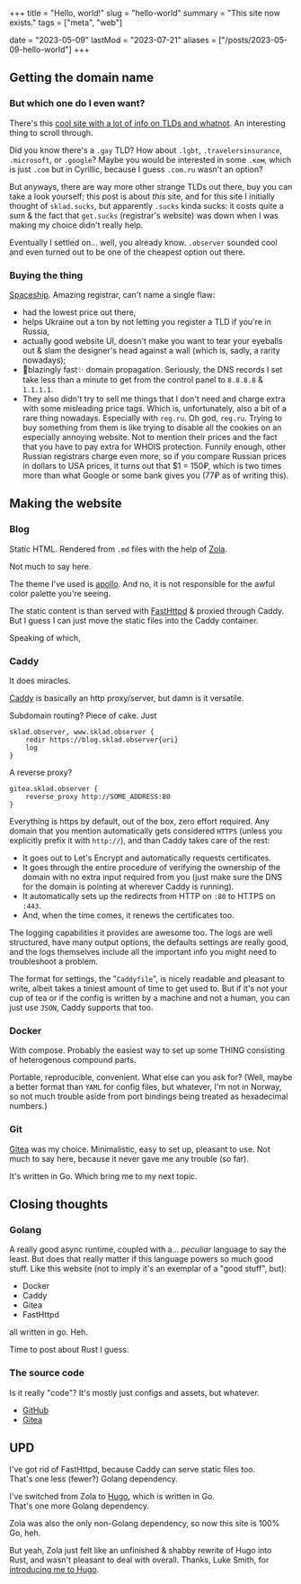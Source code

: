 +++
title = "Hello, world!"
slug = "hello-world"
summary = "This site now exists."
tags = ["meta", "web"]

date = "2023-05-09"
lastMod = "2023-07-21"
aliases = ["/posts/2023-05-09-hello-world"]
+++

## Getting the domain name

### But which one do I even want?

There's this [cool site with a lot of info on TLDs and whatnot](https://tld-list.com/tlds-from-a-z).
An interesting thing to scroll through.

Did you know there's a `.gay` TLD? How about `.lgbt`, `.travelersinsurance`,
`.microsoft`, or `.google`?
Maybe you would be interested in some `.ком`, which is just `.com` but in Cyrillic,
because I guess `.com.ru` wasn't an option?

But anyways, there are way more other strange TLDs out there, buy you can take a look yourself;
this post is about *this* site, and for this site I initially thought of `sklad.sucks`,
but apparently `.sucks` kinda sucks: it costs quite a sum & the fact that `get.sucks`
(registrar's website) was down when I was making my choice didn't really help.

Eventually I settled on... well, you already know.
`.observer` sounded cool and even turned out to be one of the cheapest option out there.

### Buying the thing

[Spaceship](https://www.spaceship.com/). Amazing registrar, can't name a single flaw:
+ had the lowest price out there,
+ helps Ukraine out a ton by not letting you register a TLD if you're in Russia,
+ actually good website UI, doesn't make you want to tear your eyeballs out
& slam the designer's head against a wall (which is, sadly, a rarity nowadays);
+ 🚀blazingly fast✨ domain propagation. Seriously, the DNS records I set
take less than a minute to get from the control panel to `8.8.8.8` & `1.1.1.1`.
+ They also didn't try to sell me things that I don't need
and charge extra with some misleading price tags.
Which is, unfortunately, also a bit of a rare thing nowadays.
Especially with `reg.ru`. Oh god, `reg.ru`.
Trying to buy something from them is like trying to disable all the cookies
on an especially annoying website.
Not to mention their prices and the fact that you have to pay extra for WHOIS protection.
Funnily enough, other Russian registrars charge even more, so if you compare
Russian prices in dollars to USA prices, it turns out that $1 = 150₽,
which is two times more than what Google or some bank gives you (77₽ as of writing this).

## Making the website

### Blog

Static HTML. Rendered from `.md` files with the help of [Zola](https://www.getzola.org/).

Not much to say here.

The theme I've used is [apollo](https://www.getzola.org/themes/apollo/).
And no, it is not responsible for the awful color palette you're seeing.

The static content is than served with [FastHttpd](https://fasthttpd.org/) & proxied through Caddy.
But I guess I can just move the static files into the Caddy container.

Speaking of which,

### Caddy

It does miracles.

[Caddy](https://caddyserver.com/) is basically an http proxy/server,
but damn is it versatile.

Subdomain routing? Piece of cake. Just
```caddy
sklad.observer, www.sklad.observer {
	redir https://blog.sklad.observer{uri}
	log
}
```

A reverse proxy?
```caddy
gitea.sklad.observer {
	reverse_proxy http://SOME_ADDRESS:80
}
```

Everything is https by default, out of the box, zero effort required.
Any domain that you mention automatically gets considered `HTTPS`
(unless you explicitly prefix it with `http://`),
and than Caddy takes care of the rest:
+ It goes out to Let's Encrypt and automatically requests certificates.
+ It goes through the entire procedure of verifying the ownership of the domain
with no extra input required from you
(just make sure the DNS for the domain is pointing at wherever Caddy is running).
+ It automatically sets up the redirects from HTTP on `:80` to HTTPS on `:443`.
+ And, when the time comes, it renews the certificates too.

The logging capabilities it provides are awesome too.
The logs are well structured, have many output options, the defaults settings are really good,
and the logs themselves include all the important info you might need to troubleshoot a problem.

The format for settings, the "`Caddyfile`", is nicely readable and pleasant to write,
albeit takes a tiniest amount of time to get used to.
But if it's not your cup of tea or if the config is written by a machine and not a human,
you can just use `JSON`, Caddy supports that too.

### Docker

With compose.
Probably the easiest way to set up some THING consisting of heterogenous compound parts.

Portable, reproducible, convenient. What else can you ask for?
(Well, maybe a better format than `YAML` for config files, but whatever,
I'm not in Norway, so not much trouble aside from port bindings
being treated as hexadecimal numbers.)

### Git

[Gitea](https://gitea.io/) was my choice.
Minimalistic, easy to set up, pleasant to use.
Not much to say here, because it never gave me any trouble (so far).

It's written in Go. Which bring me to my next topic.

## Closing thoughts

### Golang

A really good async runtime, coupled with a... *peculiar* language to say the least.
But does that really matter if this language powers so much good stuff.
Like this website (not to imply it's an exemplar of a "good stuff", but):
* Docker
* Caddy
* Gitea
* FastHttpd

all written in go.
Heh.

Time to post about Rust I guess.

### The source code

Is it really "code"?
It's mostly just configs and assets, but whatever.

+ [GitHub](https://github.com/SandaruKasa/blog)
+ [Gitea](https://gitea.sklad.observer/SandaruKasa/blog)

## UPD
I've got rid of FastHttpd, because Caddy can serve static files too. \
That's one less (fewer?) Golang dependency.

I've switched from Zola to [Hugo](https://gohugo.io/), which is written in Go. \
That's one more Golang dependency.

Zola was also the only non-Golang dependency, so now this site is 100% Go, heh.

But yeah, Zola just felt like an unfinished & shabby rewrite of Hugo into Rust,
and wasn't pleasant to deal with overall.
Thanks, Luke Smith, for [introducing me to Hugo](https://youtu.be/jAXKSKb3etk).
